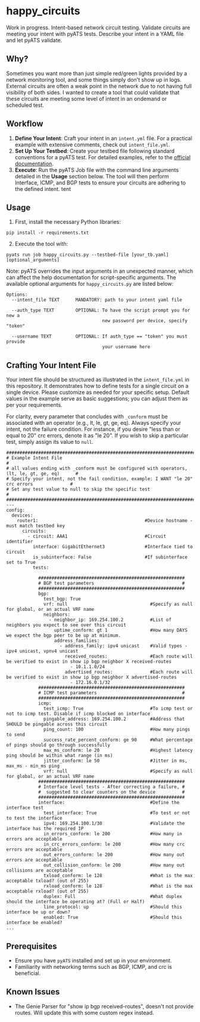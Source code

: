# happy_circuits
Work in progress. Intent-based network circuit testing. Validate circuits are meeting your intent with pyATS tests. Describe your intent in a YAML file and let pyATS validate.

## Why?
Sometimes you want more than just simple red/green lights provided by a network monitoring tool, and some things simply don't show up in logs. External circuits are often a weak point in the network due to not having full visibility of both sides. I wanted to create a tool that could validate that these circuits are meeting some level of intent in an ondemand or scheduled test.

## Workflow
1. **Define Your Intent**: Craft your intent in an `intent.yml` file. For a practical example with extensive comments, check out `intent_file.yml`.
2. **Set Up Your Testbed**: Create your testbed file following standard conventions for a pyATS test. For detailed examples, refer to the [official documentation](https://pubhub.devnetcloud.com/media/pyats/docs/topology/example.html).
3. **Execute**: Run the pyATS Job file with the command line arguments detailed in the **Usage** section below. The tool will then perform Interface, ICMP, and BGP tests to ensure your circuits are adhering to the defined intent.
tent

## Usage
1. First, install the necessary Python libraries:
```
pip install -r requirements.txt
```

2. Execute the tool with:
```
pyats run job happy_circuits.py --testbed-file [your_tb.yaml] [optional_arguments]
```

Note: pyATS overrides the input arguments in an unexpected manner, which can affect the help documentation for script-specific arguments. The available optional arguments for `happy_circuits.py` are listed below:


```
Options:
  --intent_file TEXT      MANDATORY: path to your intent yaml file

  --auth_type TEXT        OPTIONAL: To have the script prompt you for new a
                                    new password per device, specify "token"

  --username TEXT         OPTIONAL: If auth_type == "token" you must provide 
                                    your username here
```
## Crafting Your Intent File
Your intent file should be structured as illustrated in the `intent_file.yml` in this repository. It demonstrates how to define tests for a single circuit on a single device. Please customize as needed for your specific setup. Default values in the example serve as basic suggestions; you can adjust them as per your requirements.

For clarity, every parameter that concludes with `_conform` must be associated with an operator (e.g., lt, le, gt, ge, eq). Always specify your intent, not the failure condition. For instance, if you desire "less than or equal to 20" crc errors, denote it as "le 20". If you wish to skip a particular test, simply assign its value to `null`.
```
################################################################################################
# Example Intent File                                                                          #
# all values ending with _conform must be configured with operators, (lt, le, gt, ge, eq)      #
# Specify your intent, not the fail condition, example: I WANT "le 20" crc errors              #
# Set any test value to null to skip the specific test                                         #
################################################################################################
---
config:
  devices:                              
    router1:                                        #Device hostname - must match testbed key
      circuits:
        - circuit: AAA1                             #Circuit identifier
          interface: GigabitEthernet3               #Interface tied to circuit
          is_subinterface: False                    #If subinterface set to True
          tests:    

            #######################################################
            # BGP test parameters                                 #
            #######################################################                
            bgp:
              test_bgp: True
              vrf: null                               #Specify as null for global, or an actual VRF name
              neighbors:                             
                - neighbor_ip: 169.254.100.2          #List of neighbors you expect to see over this circuit
                  uptime_conform: gt 1                #How many DAYS we expect the bgp peer to be up at minimum. 
                  address_families:                         
                    - address_family: ipv4 unicast    #Valid types - ipv4 unicast, vpnv4 unicast 
                      received_routes:                #Each route will be verified to exist in show ip bgp neighbor X received-routes
                        - 10.1.1.0/24
                      advertised_routes:              #Each route will be verified to exist in show ip bgp neighbor X advertised-routes
                        - 172.16.0.1/32
            #######################################################
            # ICMP test parameters                                #
            #######################################################
            icmp:
              test_icmp: True                         #To icmp test or not to icmp test. Disable if icmp blocked on interface
              pingable_address: 169.254.100.2         #Address that SHOULD be pingable across this circuit
              ping_count: 100                         #How many pings to send
              success_rate_percent_conform: ge 90     #What percentage of pings should go through successfully
              max_ms_conform: le 20                   #Highest latency ping should be within what range (in ms)
              jitter_conform: le 50                   #Jitter in ms, max_ms - min_ms ping
              vrf: null                               #Specify as null for global, or an actual VRF name
            #######################################################
            # Interface level tests - After correcting a failure, #
            #  suggested to clear counters on the device          #
            #######################################################
            interface:                                #Define the interface test
              test_interface: True                    #To test or not to test the interface
              ipv4: 169.254.100.1/30                  #Validate the interface has the required IP
              in_errors_conform: le 200               #How many in errors are acceptable
              in_crc_errors_conform: le 200           #How many crc errors are acceptable
              out_errors_conform: le 200              #How many out errors are acceptable
              out_collision_conform: le 200           #How many out collisions are acceptable
              txload_conform: le 128                  #What is the max acceptable txload? (out of 255)
              rxload_conform: le 128                  #What is the max acceptable rxload? (out of 255)
              duplex: Full                            #What duplex should the interface be operating at? (Full or Half)
              line_protocol: up                       #Should this interface be up or down?
              enabled: True                           #Should this interface be enabled?
...
```
## Prerequisites
- Ensure you have `pyATS` installed and set up in your environment.
- Familiarity with networking terms such as BGP, ICMP, and crc is beneficial.

## Known Issues
- The Genie Parser for "show ip bgp received-routes", doesn't not provide routes. Will update this with some custom regex instead.

